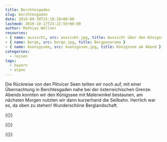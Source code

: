 ```yaml
---
title: Berchtesgaden
slug: berchtesgaden
date: 2019-09-30T15:18:18+00:00
lastmod: 2019-10-17T23:22:55+00:00
author: Mathias Wellner
resources: 
- { name: aussicht, src: aussicht.jpg, title: Aussicht über den Königssee }
- { name: berge, src: berge.jpg, title: Bergpanorama }
- { name: koenigssee, src: koenigssee.jpg, title: Königssee am Abend }
categories:
  - reisen
tags:
  - bayern
  - alpen
---
```

Die Rückreise von den Plitvicer Seen teilten wir noch auf, mit einer Übernachtung in Berchtesgaden nahe bei der österreichischen Grenze. Abends konnten wir den Königssee mit Malerwinkel bestaunen, am nächsten Morgen nutzten wir dann kurzerhand die Seilbahn. Herrlich war es, da oben zu stehen! Wunderschöne Berglandschaft.
<!--more-->

{{<responsive-image name="koenigssee">}}

{{<responsive-image name="berge">}}

{{<responsive-image name="aussicht">}}